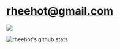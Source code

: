 # rheehot@gmail.com

![](https://komarev.com/ghpvc/?username=your-github-username&color=blue)

![rheehot's github stats](https://github-readme-stats.vercel.app/api?username=rheehot&show_icons=true&theme=radical)
